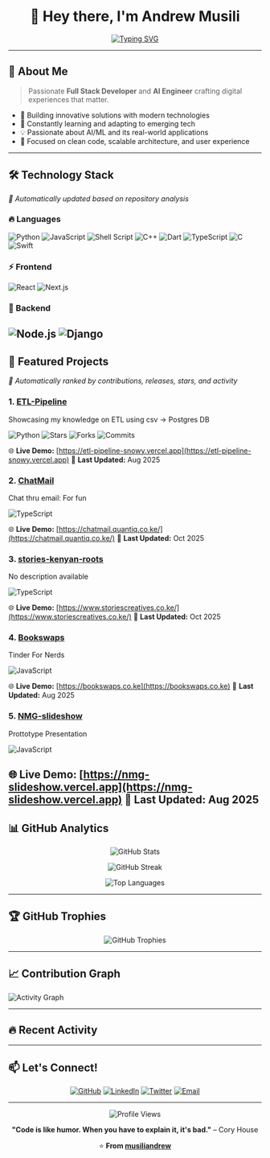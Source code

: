 <div align="center">
  
# 👋 Hey there, I'm Andrew Musili

[![Typing SVG](https://readme-typing-svg.herokuapp.com?font=Fira+Code&size=30&duration=3000&pause=1000&color=00D4AA&center=true&vCenter=true&width=600&lines=Full+Stack+Developer;AI+Engineer;Problem+Solver;Innovation+Builder)](https://git.io/typing-svg)

</div>

---

## 🚀 About Me

> Passionate **Full Stack Developer** and **AI Engineer** crafting digital experiences that matter.

- 🔭 Building innovative solutions with modern technologies
- 🌱 Constantly learning and adapting to emerging tech
- 💡 Passionate about AI/ML and its real-world applications
- 🎯 Focused on clean code, scalable architecture, and user experience

---


## 🛠️ Technology Stack

*🔄 Automatically updated based on repository analysis*

<!-- This section is auto-generated by analyzing all repositories -->
### 🔥 Languages
![Python](https://img.shields.io/badge/Python-3776AB?style=for-the-badge&logo=python&logoColor=white)
![JavaScript](https://img.shields.io/badge/JavaScript-F7DF1E?style=for-the-badge&logo=javascript&logoColor=black)
![Shell Script](https://img.shields.io/badge/Shell_Script-121011?style=for-the-badge&logo=gnu-bash&logoColor=white)
![C++](https://img.shields.io/badge/C++-00599C?style=for-the-badge&logo=c%2B%2B&logoColor=white)
![Dart](https://img.shields.io/badge/Dart-0175C2?style=for-the-badge&logo=dart&logoColor=white)
![TypeScript](https://img.shields.io/badge/TypeScript-007ACC?style=for-the-badge&logo=typescript&logoColor=white)
![C](https://img.shields.io/badge/C-00599C?style=for-the-badge&logo=c&logoColor=white)
![Swift](https://img.shields.io/badge/Swift-FA7343?style=for-the-badge&logo=swift&logoColor=white)

### ⚡ Frontend
![React](https://img.shields.io/badge/React-20232A?style=for-the-badge&logo=react&logoColor=61DAFB)
![Next.js](https://img.shields.io/badge/Next.js-000000?style=for-the-badge&logo=next.js&logoColor=white)

### 🔧 Backend
![Node.js](https://img.shields.io/badge/Node.js-43853D?style=for-the-badge&logo=node.js&logoColor=white)
![Django](https://img.shields.io/badge/Django-092E20?style=for-the-badge&logo=django&logoColor=white)
---


## 🌟 Featured Projects

*🔄 Automatically ranked by contributions, releases, stars, and activity*

### 1. [ETL-Pipeline](https://github.com/musiliandrew/ETL-Pipeline)
Showcasing my knowledge on ETL using csv -> Postgres DB

![Python](https://img.shields.io/badge/-Python-blue?style=flat-square) ![Stars](https://img.shields.io/badge/⭐-1-yellow?style=flat-square) ![Forks](https://img.shields.io/badge/🔀-1-green?style=flat-square) ![Commits](https://img.shields.io/badge/📝-12_commits-lightgrey?style=flat-square)

🌐 **Live Demo:** [https://etl-pipeline-snowy.vercel.app](https://etl-pipeline-snowy.vercel.app)
🔄 **Last Updated:** Aug 2025

### 2. [ChatMail](https://github.com/musiliandrew/ChatMail)
Chat thru email: For fun

![TypeScript](https://img.shields.io/badge/-TypeScript-blue?style=flat-square)

🌐 **Live Demo:** [https://chatmail.quantiq.co.ke/](https://chatmail.quantiq.co.ke/)
🔄 **Last Updated:** Oct 2025

### 3. [stories-kenyan-roots](https://github.com/musiliandrew/stories-kenyan-roots)
No description available

![TypeScript](https://img.shields.io/badge/-TypeScript-blue?style=flat-square)

🌐 **Live Demo:** [https://www.storiescreatives.co.ke/](https://www.storiescreatives.co.ke/)
🔄 **Last Updated:** Oct 2025

### 4. [Bookswaps](https://github.com/musiliandrew/Bookswaps)
Tinder For Nerds

![JavaScript](https://img.shields.io/badge/-JavaScript-blue?style=flat-square)

🌐 **Live Demo:** [https://bookswaps.co.ke](https://bookswaps.co.ke)
🔄 **Last Updated:** Aug 2025

### 5. [NMG-slideshow](https://github.com/musiliandrew/NMG-slideshow)
Prottotype Presentation

![JavaScript](https://img.shields.io/badge/-JavaScript-blue?style=flat-square)

🌐 **Live Demo:** [https://nmg-slideshow.vercel.app](https://nmg-slideshow.vercel.app)
🔄 **Last Updated:** Aug 2025
---

## 📊 GitHub Analytics

<div align="center">

![GitHub Stats](https://github-readme-stats.vercel.app/api?username=musiliandrew&show_icons=true&theme=tokyonight&hide_border=true&count_private=true)

![GitHub Streak](https://github-readme-streak-stats.herokuapp.com/?user=musiliandrew&theme=tokyonight&hide_border=true)

![Top Languages](https://github-readme-stats.vercel.app/api/top-langs/?username=musiliandrew&layout=compact&theme=tokyonight&hide_border=true&count_private=true)

</div>

---

## 🏆 GitHub Trophies
<div align="center">

![GitHub Trophies](https://github-profile-trophy.vercel.app/?username=musiliandrew&theme=tokyonight&no-frame=true&no-bg=true&margin-w=4)

</div>

---

## 📈 Contribution Graph

![Activity Graph](https://github-readme-activity-graph.vercel.app/graph?username=musiliandrew&theme=tokyo-night&hide_border=true)

---

## 🔥 Recent Activity

<!--START_SECTION:activity-->
<!--END_SECTION:activity-->

---

## 📫 Let's Connect!

<div align="center">

[![GitHub](https://img.shields.io/badge/GitHub-100000?style=for-the-badge&logo=github&logoColor=white)](https://github.com/musiliandrew)
[![LinkedIn](https://img.shields.io/badge/LinkedIn-0077B5?style=for-the-badge&logo=linkedin&logoColor=white)](https://www.linkedin.com/in/musiliandrewanalyst/)
[![Twitter](https://img.shields.io/badge/Twitter-1DA1F2?style=for-the-badge&logo=twitter&logoColor=white)](https://twitter.com/musiliandrew_G)
[![Email](https://img.shields.io/badge/Email-D14836?style=for-the-badge&logo=gmail&logoColor=white)](mailto:musiliofficialandrew@gmail.com)

</div>

---

<div align="center">

![Profile Views](https://komarev.com/ghpvc/?username=musiliandrew&color=brightgreen&style=for-the-badge)

**"Code is like humor. When you have to explain it, it's bad."** – Cory House

⭐ **From [musiliandrew](https://github.com/musiliandrew)**

</div>
